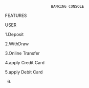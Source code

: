 
                         BANKING CONSOLE
                         
FEATURES

USER

1.Deposit

2.WithDraw

3.Online Transfer

4.apply Credit Card

5.apply Debit Card

6.
